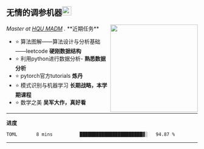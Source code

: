 <h2>无情的调参机器<img src="https://github.githubassets.com/images/mona-whisper.gif" height="24" /></h2>
<img align='right' src="https://media.giphy.com/media/836HiJc7pgzy8iNXCn/giphy.gif" width="230" />
<p><em>Master at <a href="https://afi.team/team/">HQU MADM</a> . </em>
**近期任务**

- ⭐ 算法图解——算法设计与分析基础——leetcode **硬刚数据结构**
- ⭐ 利用python进行数据分析- **熟悉数据分析**
- ⭐ pytorch官方tutorials **炼丹**
- ⭐ 模式识别与机器学习 **长期战略，本学期课程**
- ⭐ 数学之美 **吴军大作，真好看**
-------

**进度**
<!--START_SECTION:waka-->
```text
TOML       8 mins          ███████████████████████▓░   94.87 % 
```
<!--END_SECTION:waka-->

-------
